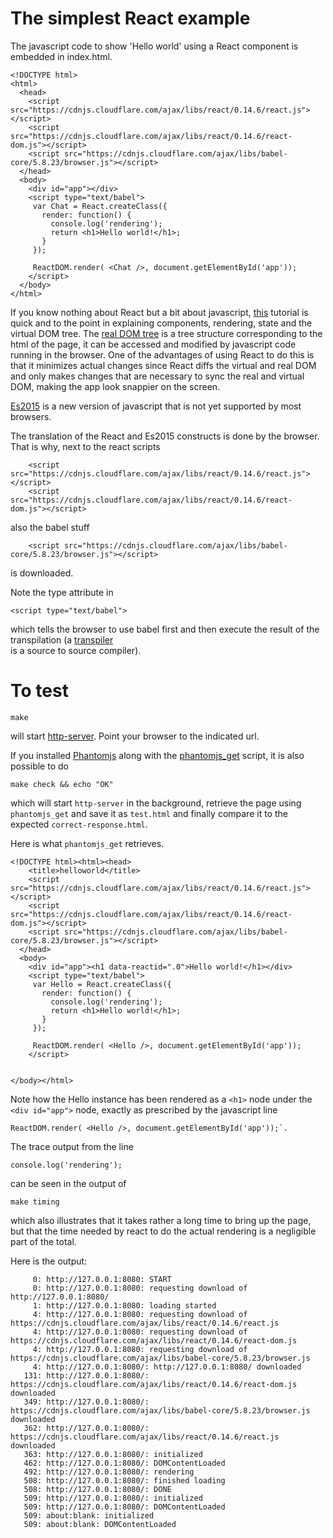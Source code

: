 # The simplest React example 

The javascript code to show 'Hello world' using a React component is embedded in index.html.

```
<!DOCTYPE html>
<html>
  <head>
    <script src="https://cdnjs.cloudflare.com/ajax/libs/react/0.14.6/react.js"></script>
    <script src="https://cdnjs.cloudflare.com/ajax/libs/react/0.14.6/react-dom.js"></script>
    <script src="https://cdnjs.cloudflare.com/ajax/libs/babel-core/5.8.23/browser.js"></script>
  </head>
  <body>
    <div id="app"></div>
    <script type="text/babel">
     var Chat = React.createClass({
       render: function() {
         console.log('rendering');
         return <h1>Hello world!</h1>;
       } 
     });

     ReactDOM.render( <Chat />, document.getElementById('app'));
    </script>
  </body>
</html>
```

If you know nothing about React but a bit about javascript, 
[this](http://www.jackcallister.com/2015/01/05/the-react-quick-start-guide.html) tutorial 
is quick and to the point in explaining components, rendering, state and the virtual DOM tree. 
The [real DOM tree](https://developer.mozilla.org/en-US/docs/Web/API/Document_Object_Model/Introduction)
is a tree structure corresponding to the html of the page, it can be accessed and
modified by javascript code running in the browser. One of the advantages of using React to do this
is that it minimizes actual changes
since React diffs the virtual and real DOM and only makes changes that are necessary to sync  the real and virtual DOM, making the app look snappier on the screen.

[Es2015](https://babeljs.io/docs/learn-es2015/) is a new version of javascript
that is not yet supported by most browsers.

The translation of the React and Es2015 constructs is done by the browser. That is why, next to the
react scripts
```
    <script src="https://cdnjs.cloudflare.com/ajax/libs/react/0.14.6/react.js"></script>
    <script src="https://cdnjs.cloudflare.com/ajax/libs/react/0.14.6/react-dom.js"></script>
```
also the babel stuff
```
    <script src="https://cdnjs.cloudflare.com/ajax/libs/babel-core/5.8.23/browser.js"></script>
```
is downloaded.

Note the type attribute in 

```
<script type="text/babel">
```

which tells the browser to use babel first and then execute the result of the transpilation (a
[transpiler](https://en.wikipedia.org/wiki/Source-to-source_compiler)  
is a source to source compiler).

# To test

```
make
```
will start [http-server](https://www.npmjs.com/package/http-server). Point your browser to the indicated url.

If you installed [Phantomjs](http://phantomjs.org/) along with the [phantomjs_get](https://github.com/age-bijkaart/js-from-scratch/tree/master/Install) script, it is also possible
to do

```
make check && echo "OK"
```

which will start `http-server` in the background, retrieve the page using `phantomjs_get` and 
save it as `test.html` and finally compare it to the
expected `correct-response.html`. 

Here is what `phantomjs_get` retrieves. 

```
<!DOCTYPE html><html><head>
    <title>helloworld</title>
    <script src="https://cdnjs.cloudflare.com/ajax/libs/react/0.14.6/react.js"></script>
    <script src="https://cdnjs.cloudflare.com/ajax/libs/react/0.14.6/react-dom.js"></script>
    <script src="https://cdnjs.cloudflare.com/ajax/libs/babel-core/5.8.23/browser.js"></script>
  </head>
  <body>
    <div id="app"><h1 data-reactid=".0">Hello world!</h1></div>
    <script type="text/babel">
     var Hello = React.createClass({
       render: function() {
         console.log('rendering');
         return <h1>Hello world!</h1>;
       } 
     });

     ReactDOM.render( <Hello />, document.getElementById('app'));
    </script>
  

</body></html>
```

Note how the Hello instance has been rendered as a
`<h1>` node under the `<div id="app">` node, exactly as prescribed by the javascript line
```
ReactDOM.render( <Hello />, document.getElementById('app'));`.
```
The trace output from the line
```
console.log('rendering');
```
can be seen in the output of
```
make timing
```
which also illustrates that it takes rather a long time to bring up the page, but that the time needed
by react to do the actual rendering is a negligible part of the total. 

Here is the output:
```
     0: http://127.0.0.1:8080: START
     0: http://127.0.0.1:8080: requesting download of http://127.0.0.1:8080/
     1: http://127.0.0.1:8080: loading started
     4: http://127.0.0.1:8080: requesting download of https://cdnjs.cloudflare.com/ajax/libs/react/0.14.6/react.js
     4: http://127.0.0.1:8080: requesting download of https://cdnjs.cloudflare.com/ajax/libs/react/0.14.6/react-dom.js
     4: http://127.0.0.1:8080: requesting download of https://cdnjs.cloudflare.com/ajax/libs/babel-core/5.8.23/browser.js
     4: http://127.0.0.1:8080/: http://127.0.0.1:8080/ downloaded
   131: http://127.0.0.1:8080/: https://cdnjs.cloudflare.com/ajax/libs/react/0.14.6/react-dom.js downloaded
   349: http://127.0.0.1:8080/: https://cdnjs.cloudflare.com/ajax/libs/babel-core/5.8.23/browser.js downloaded
   362: http://127.0.0.1:8080/: https://cdnjs.cloudflare.com/ajax/libs/react/0.14.6/react.js downloaded
   363: http://127.0.0.1:8080/: initialized
   462: http://127.0.0.1:8080/: DOMContentLoaded
   492: http://127.0.0.1:8080/: rendering
   508: http://127.0.0.1:8080/: finished loading
   508: http://127.0.0.1:8080/: DONE
   509: http://127.0.0.1:8080/: initialized
   509: http://127.0.0.1:8080/: DOMContentLoaded
   509: about:blank: initialized
   509: about:blank: DOMContentLoaded
```

